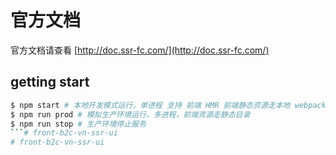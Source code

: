 # 官方文档

官方文档请查看 [http://doc.ssr-fc.com/](http://doc.ssr-fc.com/)

## getting start

```bash
$ npm start # 本地开发模式运行，单进程 支持 前端 HMR 前端静态资源走本地 webpack 服务
$ npm run prod # 模拟生产环境运行，多进程，前端资源走静态目录
$ npm run stop # 生产环境停止服务
```# front-b2c-vn-ssr-ui
# front-b2c-vn-ssr-ui
